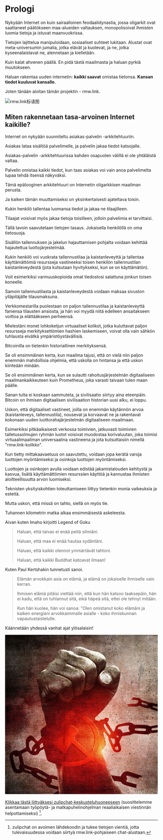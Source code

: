 # Prologi

Nykyään Internet on kuin sairaalloinen feodaalidynastia, jossa oligarkit ovat saattaneet päätökseen maa-alueiden valtauksen, monopolisoivat ihmisten luomia tietoja ja istuvat maanvuokrissa.

Tietojen lajittelua manipuloidaan, sosiaaliset suhteet lukitaan. Alustat ovat meta-universumin jumalia, jotka elävät ja kuolevat, ja ne, jotka kyseenalaistavat ne, alennetaan ja kielletään.

Kuin kalat ahvenen päällä. En pidä tästä maailmasta ja haluan pyrkiä muutokseen.

Haluan rakentaa uuden internetin: **kaikki saavat** omistaa tietonsa. **Kansan tiedot kuuluvat kansalle.**

Joten tänään aloitan tämän projektin - rmw.link.

![rmw.link标语图](/slogan.svg)

## Miten rakennetaan tasa-arvoinen Internet kaikille?

Internet on nykyään suunniteltu asiakas-palvelin -arkkitehtuuriin.

Asiakas lataa sisältöä palvelimelle, ja palvelin jakaa tiedot katsojalle.

Asiakas-palvelin -arkkitehtuurissa kahden osapuolen välillä ei ole yhtäläistä valtaa.

Palvelin omistaa kaikki tiedot, kun taas asiakas voi vain anoa palvelimelta lupaa tehdä itsensä näkyväksi.

Tämä epälooginen arkkitehtuuri on Internetin oligarkkisen maailman perusta.

Ja kaiken tämän muuttamiseksi on yksinkertaisesti ajateltava toisin.

Kukin henkilö tallentaa luomansa tiedot ja jakaa ne tilaajilleen.

Tilaajat voisivat myös jakaa tietoja toisilleen, jolloin palvelimia ei tarvittaisi.

Tällä tavoin saavutetaan tietojen tasaus. Jokaisella henkilöllä on oma tietosuoja.

Sisällön tallennuksen ja jakelun hajauttamisen pohjalta voidaan kehittää hajautettua luottojärjestelmää.

Kukin henkilö voi vuokrata tallennustilaa ja kaistanleveyttä ja tallentaa käyttämättömiä resursseja vastineeksi toisen henkilön tallennustilan kaistanleveydestä (jota kutsutaan hyvitykseksi, kun se on käyttämätön).

Voit esimerkiksi varmuuskopioida omat tiedostosi salattuna jonkun toisen koneelle.

Samoin tallennustilasta ja kaistanleveydestä voidaan maksaa sivuston ylläpitäjälle tilausmaksuna.

Verkkomestarilla puolestaan on paljon tallennustilaa ja kaistanleveyttä faniensa tilausten ansiosta, ja hän voi myydä niitä edelleen ansaitakseen voittoa ja elättääkseen perheensä.

Mielestäni monet lohkoketjun virtuaaliset kolikot, jotka kuluttavat paljon resursseja merkityksettömien hashien laskemiseen, voivat olla vain sähkön tuhlausta eivätkä ympäristöystävällisiä.

Bitcoinilla on tietenkin historiallinen merkityksensä.

Se oli ensimmäinen kerta, kun maailma tajusi, että on vielä niin paljon enemmän mahdollisia ohjelmia, että uskolla on hintansa ja että uskon kiinteään minään.

Se oli ensimmäinen kerta, kun se sulautti rahoitusjärjestelmän digitaaliseen maailmankaikkeuteen kuin Prometheus, joka varasti taivaan tulen maan päälle.

Sanan tulta ei koskaan sammuteta, ja sivilisaatio siirtyy aina eteenpäin. Bitcoin on ihmisen digitaalisen sivilisaation historian uusi alku, ei loppu.

Uskon, että digitaaliset vastineet, joilla on enemmän käytännön arvoa (kaistanleveys, tallennustila), nousevat ja korvaavat ne ja rakentavat kokonaan uuden luottorahajärjestelmän digitaaliseen maailmaan.

Esimerkiksi pitkäaikaisesti verkossa toimivien, jatkuvasti toimivien talletussolmujen ryhmän luotot voisivat muodostaa korivaluutan, joka toimisi virtuaalimaailman universaalina vastineena ja jota kutsuttaisiin nimellä "rmw.link-kolikko".

Kun tietty mittakaavaetuus on saavutettu, voidaan jopa kerätä varoja luottojen myöntämiseksi ja osinkoja luottojen myöntämiseksi.

Luottojen ja osinkojen avulla voidaan edistää jakamistalouden kehitystä ja kasvua, lisätä käyttämättömien resurssien käyttöä ja kannustaa ihmisten aloitteellisuutta arvon luomiseksi.

Teknisten yksityiskohtien toteuttamiseen liittyy tietenkin monia vaikeuksia ja esteitä.

Mutta uskon, että missä on tahto, siellä on myös tie.

Tuhannen kilometrin matka alkaa ensimmäisestä askeleesta.

Aivan kuten Imaho kirjoitti Legend of Goku

> Haluan, että taivas ei enää peitä silmiäni.
> 
> Haluan, että maa ei enää hautaa sydäntäni.
> 
> Haluan, että kaikki olennot ymmärtävät tahtoni.
> 
> Haluan, että kaikki Buddhat katoavat ilmaan!

Kuten Paul Kertshakin tunnetusti sanoi.

> Elämän arvokkain asia on elämä, ja elämä on jokaiselle ihmiselle vain kerran.
> 
> Ihmisen elämä pitäisi viettää niin, että kun hän katsoo taaksepäin, hän ei kadu, että on tuhlannut sitä, eikä häpeä sitä, ettei ole tehnyt mitään.
> 
> Kun hän kuolee, hän voi sanoa: "Olen omistanut koko elämäni ja kaiken energiani arvokkaimmalle asialle - koko ihmiskunnan vapautustaistelulle.

Käännetään yhdessä vanhat ajat ylösalaisin!

![](https://raw.githubusercontent.com/gcxfd/img/gh-pages/1.jpg)

[Klikkaa tästä liittyäksesi zulipchat-keskusteluhuoneeseen](https://rmw.zulipchat.com) (suosittelemme asentamaan työpöytä- ja matkapuhelinohjelman reaaliaikaisen viestinnän helpottamiseksi) [^1].

[^1]: zulipchat on avoimen lähdekoodin ja tukee tietojen vientiä, jotta tulevaisuudessa voidaan siirtyä rmw.link-pohjaiseen chat-alustaan.